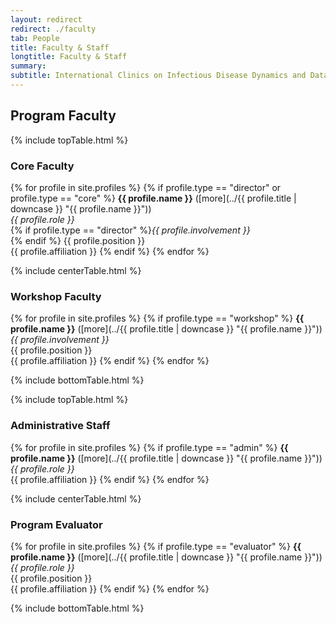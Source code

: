 ```yaml
---
layout: redirect
redirect: ./faculty
tab: People
title: Faculty & Staff
longtitle: Faculty & Staff
summary:
subtitle: International Clinics on Infectious Disease Dynamics and Data
---
```


## Program Faculty

{% include topTable.html %}

### Core Faculty

{% for profile in site.profiles %}
  {% if profile.type == "director" or profile.type == "core" %}
**{{ profile.name }}** ([more](../{{ profile.title | downcase }} "{{ profile.name }}"))<br>
*{{ profile.role }}* <br>{% if profile.type == "director" %}*{{ profile.involvement }}* <br>{% endif %}
{{ profile.position }} <br>
{{ profile.affiliation }}
  {% endif %}
{% endfor %}

{% include centerTable.html %}

### Workshop Faculty

{% for profile in site.profiles %}
  {% if profile.type == "workshop" %}
**{{ profile.name }}** ([more](../{{ profile.title | downcase }} "{{ profile.name }}")) <br>
*{{ profile.involvement }}* <br>
{{ profile.position }} <br>
{{ profile.affiliation }}
  {% endif %}
{% endfor %}

{% include bottomTable.html %}

{% include topTable.html %}

### Administrative Staff

{% for profile in site.profiles %}
  {% if profile.type == "admin" %}
**{{ profile.name }}** ([more](../{{ profile.title | downcase }} "{{ profile.name }}")) <br>
*{{ profile.role }}* <br>
{{ profile.affiliation }}
  {% endif %}
{% endfor %}


{% include centerTable.html %}

### Program Evaluator

{% for profile in site.profiles %}
  {% if profile.type == "evaluator" %}
**{{ profile.name }}** ([more](../{{ profile.title | downcase }} "{{ profile.name }}")) <br>
*{{ profile.role }}* <br>
{{ profile.position }} <br>
{{ profile.affiliation }}
  {% endif %}
{% endfor %}

{% include bottomTable.html %}
